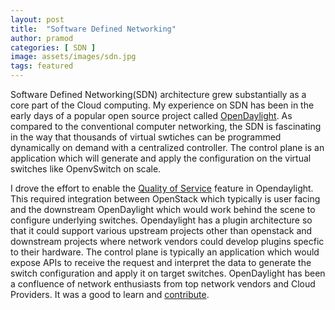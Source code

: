 ```yaml
---
layout: post
title:  "Software Defined Networking"
author: pramod
categories: [ SDN ]
image: assets/images/sdn.jpg
tags: featured
---
```


Software Defined Networking(SDN) architecture grew substantially as a core part of the Cloud computing. My experience on SDN has been in the early days of a popular open source project called [OpenDaylight][jekyll-odl]. As compared to the conventional computer networking, the SDN is fascinating in the way that thousands of virtual swtiches can be programmed dynamically on demand with a centralized controller. The control plane is an application which will generate and apply the configuration on the virtual switches like OpenvSwitch on scale. 

I drove the effort to enable the [Quality of Service][jekyll-qos] feature in Opendaylight. This required integration between OpenStack which typically is user facing and the downstream OpenDaylight which would work behind the scene to configure underlying switches. Opendaylight has a plugin architecture so that it could support various upstream projects other than openstack and downstream projects where network vendors could develop plugins specfic to their hardware. The control plane is typically an application which would expose APIs to receive the request and interpret the data to generate the switch configuration and apply it on target switches. OpenDaylight has been a confluence of network enthusiasts from top network vendors and Cloud Providers. It was a good to learn and [contribute][jekyll-contribute].  

[jekyll-odl]: https://www.opendaylight.org/
[jekyll-qos]: https://git.opendaylight.org/gerrit/c/neutron/+/60170
[jekyll-contribute]: https://git.opendaylight.org/gerrit/q/owner:pramod.raghavendra.jayathirth%2540intel.com
